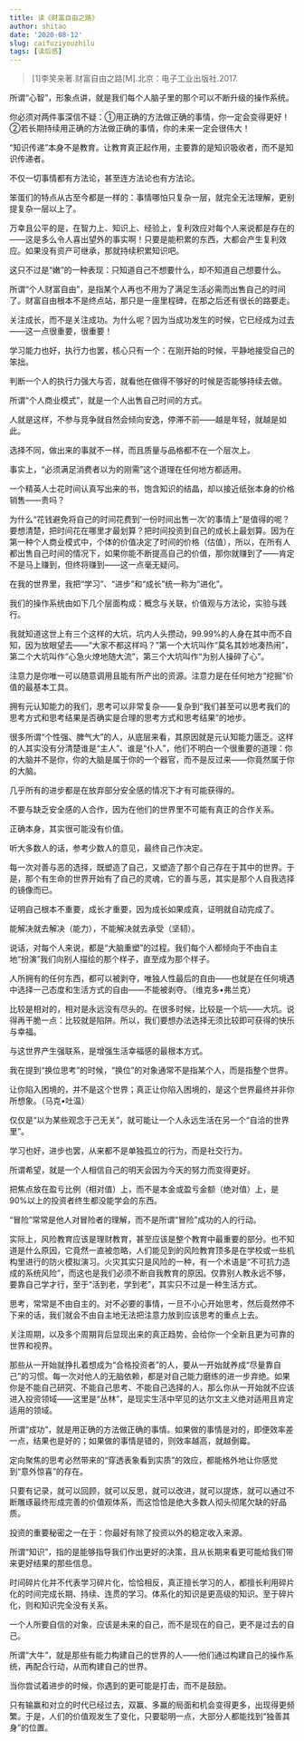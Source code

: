 ```yaml
---
title: 读《财富自由之路》
author: shitao
date: '2020-08-12'
slug: caifuziyouzhilu
tags: [读后感]
---
```


> [1]李笑来著.财富自由之路[M].北京：电子工业出版社.2017.

所谓“心智”，形象点讲，就是我们每个人脑子里的那个可以不断升级的操作系统。

你必须对两件事深信不疑：①用正确的方法做正确的事情，你一定会变得更好！②若长期持续用正确的方法做正确的事情，你的未来一定会很伟大！

“知识传递”本身不是教育。让教育真正起作用，主要靠的是知识吸收者，而不是知识传递者。

不仅一切事情都有方法论，甚至连方法论也有方法论。

笨蛋们的特点从古至今都是一样的：事情哪怕只复杂一层，就完全无法理解，更别提复杂一层以上了。

万幸且公平的是，在智力上、知识上、经验上，复利效应对每个人来说都是存在的——这是多么令人喜出望外的事实啊！只要是能积累的东西，大都会产生复利效应。如果没有资产可继承，那就持续积累知识吧。

这只不过是“嫩”的一种表现：只知道自己不想要什么，却不知道自己想要什么。

所谓“个人财富自由”，是指某个人再也不用为了满足生活必需而出售自己的时间了。财富自由根本不是终点站，那只是一座里程碑，在那之后还有很长的路要走。

关注成长，而不是关注成功。为什么呢？因为当成功发生的时候，它已经成为过去——这一点很重要，很重要！

学习能力也好，执行力也罢，核心只有一个：在刚开始的时候，平静地接受自己的笨拙。

判断一个人的执行力强大与否，就看他在做得不够好的时候是否能够持续去做。

所谓“个人商业模式”，就是一个人出售自己时间的方式。

人就是这样，不参与竞争就自然会倾向安逸，停滞不前——越是年轻，就越是如此。

选择不同，做出来的事就不一样，而且质量与品格都不在一个层次上。

事实上，“必须满足消费者以为的刚需”这个道理在任何地方都适用。

一个精英人士花时间认真写出来的书，饱含知识的结晶，却以接近纸张本身的价格销售——贵吗？

为什么“花钱避免将自己的时间花费到‘一份时间出售一次’的事情上”是值得的呢？要想清楚，把时间花在哪里才最划算？把时间投资到自己的成长上最划算。因为在第一种个人商业模式中，个体的价值决定了时间的价格（估值），所以，在所有人都出售自己时间的情况下，如果你能不断提高自己的价值，那你就赚到了——肯定不是马上赚到，但终将赚到——这一点毫无疑问。

在我的世界里，我把“学习”、“进步”和“成长”统一称为“进化”。

我们的操作系统由如下几个层面构成：概念与关联，价值观与方法论，实验与践行。

我就知道这世上有三个这样的大坑，坑内人头攒动，99.99%的人身在其中而不自知，因为放眼望去——“大家不都这样吗？”第一个大坑叫作“莫名其妙地凑热闹”，第二个大坑叫作“心急火燎地随大流”，第三个大坑叫作“为别人操碎了心”。

注意力是你唯一可以随意调用且能有所产出的资源。注意力是在任何地方“挖掘”价值的最基本工具。

拥有元认知能力的我们，思考可以非常复杂——复杂到“我们甚至可以思考我们的思考方式和思考结果是否确实是合理的思考方式和思考结果”的地步。

很多所谓“个性强、脾气大”的人，从底层来看，其原因就是元认知能力匮乏。这样的人其实没有分清楚谁是“主人”、谁是“仆人”，他们不明白一个很重要的道理：你的大脑并不是你，你的大脑是属于你的一个器官，而不是反过来——你竟然属于你的大脑。

几乎所有的进步都是在放弃部分安全感的情况下才有可能获得的。

不要与缺乏安全感的人合作，因为在他们的世界里不可能有真正的合作关系。

正确本身，其实很可能没有价值。

听大多数人的话，参考少数人的意见，最终自己作决定。

每一次对善与恶的选择，既塑造了自己，又塑造了那个自己存在于其中的世界。于是，那个有生命的世界开始有了自己的灵魂，它的善与恶，其实是那个人自我选择的镜像而已。

证明自己根本不重要，成长才重要，因为成长如果成真，证明就自动完成了。

能解决就去解决（能力），不能解决就去承受（坚韧）。

说话，对每个人来说，都是“大脑重塑”的过程。我们每个人都倾向于不由自主地“扮演”我们向别人描绘的那个样子，直至成为那个样子。

人所拥有的任何东西，都可以被剥夺，唯独人性最后的自由——也就是在任何境遇中选择一己态度和生活方式的自由——不能被剥夺。（维克多•弗兰克）

比较是相对的，相对是永远没有尽头的。在很多时候，比较是一个坑——大坑。说得再干脆一点：比较就是陷阱。所以，我们要想办法选择无须比较即可获得的快乐与幸福。

与这世界产生强联系，是增强生活幸福感的最根本方式。

我在提到“换位思考”的时候，“换位”的对象通常不是指某个人，而是指整个世界。

让你陷入困境的，并不是这个世界；真正让你陷入困境的，是这个世界最终并非你所想象。（马克•吐温）

仅仅是“以为某些观念于己无关”，就可能让一个人永远生活在另一个“自洽的世界里”。

学习也好，进步也罢，从来都不是单独孤立的行为，而是社交行为。

所谓希望，就是一个人相信自己的明天会因为今天的努力而变得更好。

把焦点放在盈亏比例（相对值）上，而不是本金或盈亏金额（绝对值）上，是90%以上的投资者终生都没能学会的东西。

“冒险”常常是他人对冒险者的理解，而不是所谓“冒险”成功的人的行动。

实际上，风险教育应该是理财教育，甚至应该是整个教育中最重要的部分。也不知道是什么原因，它竟然一直被忽略，人们能见到的风险教育顶多是在学校或一些机构里进行的防火模拟演习。火灾其实只是风险的一种，有一个术语是“不可抗力造成的系统风险”，而这也是我们必须不断自我教育的原因。仅靠别人教永远不够，要靠自己学才行，至于“活到老，学到老”，其实只不过是一种生活方式。

思考，常常是不由自主的。对不必要的事情，一旦不小心开始思考，然后竟然停不下来的话，我们就会不由自主地无法把注意力放到应该思考的重点上去。

关注周期，以及多个周期背后显现出来的真正趋势，会给你一个全新且更为可靠的世界和视界。

那些从一开始就挣扎着想成为“合格投资者”的人，要从一开始就养成“尽量靠自己”的习惯。每一次对他人的无脑依赖，都是对自己能力磨练的进一步弃绝。如果你是不能自己研究、不能自己思考、不能自己选择的人，那么你从一开始就不应该进入投资领域——这里是“丛林”，是现实生活中罕见的达尔文主义绝对适用且肯定适用的领域。

所谓“成功”，就是用正确的方法做正确的事情。如果做的事情是对的，即便效率差一点，结果也是好的；如果做的事情是错的，则效率越高，就越倒霉。

定向聚焦的思考必然带来的“穿透表象看到实质”的效应，都能格外地让你感觉到“意外惊喜”的存在。

只要有记录，就可以回顾，就可以反思，就可以改进，就可以提炼，就可以通过不断雕琢最终形成完善的价值观体系，而这恰恰是绝大多数人彻头彻尾欠缺的好品质。

投资的重要秘密之一在于：你最好有除了投资以外的稳定收入来源。

所谓“知识”，指的是能够指导我们作出更好的决策，且从长期来看更可能给我们带来更好结果的那些信息。

时间碎片化并不代表学习碎片化，恰恰相反，真正擅长学习的人，都擅长利用碎片化的时间完成长期、持续、连贯的学习。体系化的知识是更高级的知识。至于碎片化，则和知识完全没有关系。

一个人所要自信的对象，应该是未来的自己，而不是现在的自己，更不是过去的自己。

所谓“大牛”，就是那些有能力构建自己的世界的人——他们通过构建自己的操作系统，再配合行动，从而构建自己的世界。

当你尝试着进步的时候，你遇到的更可能是打击，而不是鼓励。

只有输赢和对立的时代已经过去，双赢、多赢的局面和机会变得更多，出现得更频繁。于是，人们的价值观发生了变化，只要聪明一点，大部分人都能找到“独善其身”的位置。
